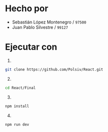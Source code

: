 # Hecho por

- Sebastián López Montenegro / `97500`
- Juan Pablo Silvestre / `99127`

# Ejecutar con
1. 
```bash
git clone https://github.com/Polsiv/React.git
```
2. 
```bash
cd React/Final
```
3. 
```bash
npm install
```
4.
```bash
npm run dev
```
